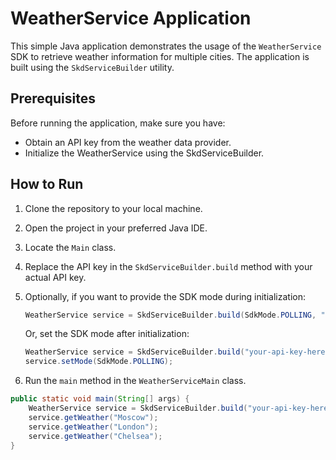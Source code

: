 # WeatherService Application

This simple Java application demonstrates the usage of the `WeatherService` SDK to retrieve weather information for multiple cities. The application is built using the `SkdServiceBuilder` utility.

## Prerequisites

Before running the application, make sure you have:

- Obtain an API key from the weather data provider.
-  Initialize the WeatherService using the SkdServiceBuilder.

## How to Run

1. Clone the repository to your local machine.
2. Open the project in your preferred Java IDE.
3. Locate the `Main` class.
4. Replace the API key in the `SkdServiceBuilder.build` method with your actual API key.
5. Optionally, if you want to provide the SDK mode during initialization:

    ```java
    WeatherService service = SkdServiceBuilder.build(SdkMode.POLLING, "your-api-key-here");
    ```

   Or, set the SDK mode after initialization:

    ```java
    WeatherService service = SkdServiceBuilder.build("your-api-key-here");
    service.setMode(SdkMode.POLLING);
    ```

6. Run the `main` method in the `WeatherServiceMain` class.

```java
public static void main(String[] args) {
    WeatherService service = SkdServiceBuilder.build("your-api-key-here");
    service.getWeather("Moscow");
    service.getWeather("London");
    service.getWeather("Chelsea");
}

